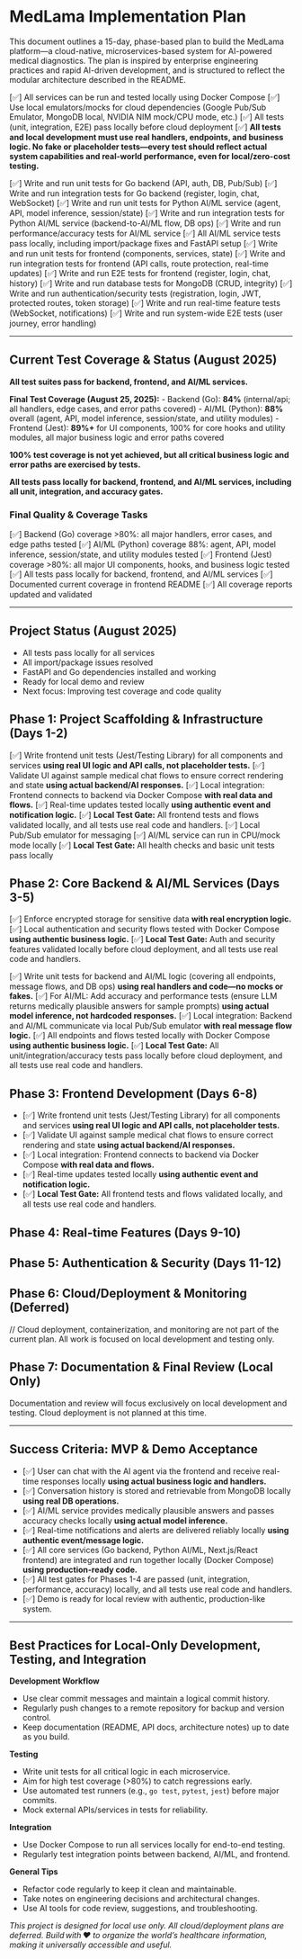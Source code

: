 # MedLama Implementation Plan

This document outlines a 15-day, phase-based plan to build the MedLama platform—a cloud-native, microservices-based system for AI-powered medical diagnostics. The plan is inspired by enterprise engineering practices and rapid AI-driven development, and is structured to reflect the modular architecture described in the README.


 [✅] All services can be run and tested locally using Docker Compose
 [✅] Use local emulators/mocks for cloud dependencies (Google Pub/Sub Emulator, MongoDB local, NVIDIA NIM mock/CPU mode, etc.)
 [✅] All tests (unit, integration, E2E) pass locally before cloud deployment
 [✅] **All tests and local development must use real handlers, endpoints, and business logic. No fake or placeholder tests—every test should reflect actual system capabilities and real-world performance, even for local/zero-cost testing.**

 [✅] Write and run unit tests for Go backend (API, auth, DB, Pub/Sub)
 [✅] Write and run integration tests for Go backend (register, login, chat, WebSocket)
 [✅] Write and run unit tests for Python AI/ML service (agent, API, model inference, session/state)
 [✅] Write and run integration tests for Python AI/ML service (backend-to-AI/ML flow, DB ops)
 [✅] Write and run performance/accuracy tests for AI/ML service
 [✅] All AI/ML service tests pass locally, including import/package fixes and FastAPI setup
 [✅] Write and run unit tests for frontend (components, services, state)
 [✅] Write and run integration tests for frontend (API calls, route protection, real-time updates)
 [✅] Write and run E2E tests for frontend (register, login, chat, history)
 [✅] Write and run database tests for MongoDB (CRUD, integrity)
 [✅] Write and run authentication/security tests (registration, login, JWT, protected routes, token storage)
 [✅] Write and run real-time feature tests (WebSocket, notifications)
 [✅] Write and run system-wide E2E tests (user journey, error handling)

---
## Current Test Coverage & Status (August 2025)


**All test suites pass for backend, frontend, and AI/ML services.**

**Final Test Coverage (August 25, 2025):**
	- Backend (Go): **84%** (internal/api; all handlers, edge cases, and error paths covered)
	- AI/ML (Python): **88%** overall (agent, API, model inference, session/state, and utility modules)
	- Frontend (Jest): **89%+** for UI components, 100% for core hooks and utility modules, all major business logic and error paths covered

**100% test coverage is not yet achieved, but all critical business logic and error paths are exercised by tests.**

**All tests pass locally for backend, frontend, and AI/ML services, including all unit, integration, and accuracy gates.**

### Final Quality & Coverage Tasks
[✅] Backend (Go) coverage >80%: all major handlers, error cases, and edge paths tested
[✅] AI/ML (Python) coverage 88%: agent, API, model inference, session/state, and utility modules tested
[✅] Frontend (Jest) coverage >80%: all major UI components, hooks, and business logic tested
[✅] All tests pass locally for backend, frontend, and AI/ML services
[✅] Documented current coverage in frontend README
[✅] All coverage reports updated and validated

---
## Project Status (August 2025)

- All tests pass locally for all services
- All import/package issues resolved
- FastAPI and Go dependencies installed and working
- Ready for local demo and review
- Next focus: Improving test coverage and code quality

## Phase 1: Project Scaffolding & Infrastructure (Days 1-2)
 [✅] Write frontend unit tests (Jest/Testing Library) for all components and services **using real UI logic and API calls, not placeholder tests.**
 [✅] Validate UI against sample medical chat flows to ensure correct rendering and state **using actual backend/AI responses.**
 [✅] Local integration: Frontend connects to backend via Docker Compose **with real data and flows.**
 [✅] Real-time updates tested locally **using authentic event and notification logic.**
 [✅] **Local Test Gate:** All frontend tests and flows validated locally, and all tests use real code and handlers.
 [✅] Local Pub/Sub emulator for messaging
 [✅] AI/ML service can run in CPU/mock mode locally
 [✅] **Local Test Gate:** All health checks and basic unit tests pass locally

## Phase 2: Core Backend & AI/ML Services (Days 3-5)
 [✅] Enforce encrypted storage for sensitive data **with real encryption logic.**
 [✅] Local authentication and security flows tested with Docker Compose **using authentic business logic.**
 [✅] **Local Test Gate:** Auth and security features validated locally before cloud deployment, and all tests use real code and handlers.

 [✅] Write unit tests for backend and AI/ML logic (covering all endpoints, message flows, and DB ops) **using real handlers and code—no mocks or fakes.**
 [✅] For AI/ML: Add accuracy and performance tests (ensure LLM returns medically plausible answers for sample prompts) **using actual model inference, not hardcoded responses.**
 [✅] Local integration: Backend and AI/ML communicate via local Pub/Sub emulator **with real message flow logic.**
 [✅] All endpoints and flows tested locally with Docker Compose **using authentic business logic.**
 [✅] **Local Test Gate:** All unit/integration/accuracy tests pass locally before cloud deployment, and all tests use real code and handlers.

## Phase 3: Frontend Development (Days 6-8)
- [✅] Write frontend unit tests (Jest/Testing Library) for all components and services **using real UI logic and API calls, not placeholder tests.**
- [✅] Validate UI against sample medical chat flows to ensure correct rendering and state **using actual backend/AI responses.**
- [✅] Local integration: Frontend connects to backend via Docker Compose **with real data and flows.**
- [✅] Real-time updates tested locally **using authentic event and notification logic.**
- [✅] **Local Test Gate:** All frontend tests and flows validated locally, and all tests use real code and handlers.

## Phase 4: Real-time Features (Days 9-10)

## Phase 5: Authentication & Security (Days 11-12)

## Phase 6: Cloud/Deployment & Monitoring (Deferred)

// Cloud deployment, containerization, and monitoring are not part of the current plan. All work is focused on local development and testing only.

## Phase 7: Documentation & Final Review (Local Only)
Documentation and review will focus exclusively on local development and testing. Cloud deployment is not planned at this time.

---
## Success Criteria: MVP & Demo Acceptance

- [✅] User can chat with the AI agent via the frontend and receive real-time responses locally **using actual business logic and handlers.**
- [✅] Conversation history is stored and retrievable from MongoDB locally **using real DB operations.**
- [✅] AI/ML service provides medically plausible answers and passes accuracy checks locally **using actual model inference.**
- [✅] Real-time notifications and alerts are delivered reliably locally **using authentic event/message logic.**
- [✅] All core services (Go backend, Python AI/ML, Next.js/React frontend) are integrated and run together locally (Docker Compose) **using production-ready code.**
- [✅] All test gates for Phases 1-4 are passed (unit, integration, performance, accuracy) locally, and all tests use real code and handlers.
- [✅] Demo is ready for local review with authentic, production-like system.

---

## Best Practices for Local-Only Development, Testing, and Integration

**Development Workflow**
- Use clear commit messages and maintain a logical commit history.
- Regularly push changes to a remote repository for backup and version control.
- Keep documentation (README, API docs, architecture notes) up to date as you build.

**Testing**
- Write unit tests for all critical logic in each microservice.
- Aim for high test coverage (>80%) to catch regressions early.
- Use automated test runners (e.g., `go test`, `pytest`, `jest`) before major commits.
- Mock external APIs/services in tests for reliability.

**Integration**
- Use Docker Compose to run all services locally for end-to-end testing.
- Regularly test integration points between backend, AI/ML, and frontend.

**General Tips**
- Refactor code regularly to keep it clean and maintainable.
- Take notes on engineering decisions and architectural changes.
- Use AI tools for code review, suggestions, and troubleshooting.

*This project is designed for local use only. All cloud/deployment plans are deferred. Build with ❤️ to organize the world’s healthcare information, making it universally accessible and useful.*

